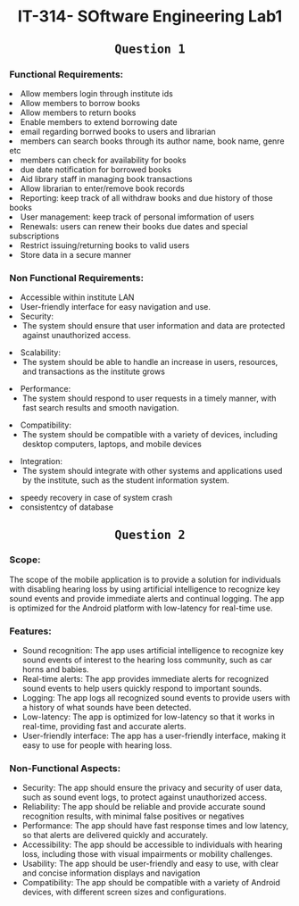 <h1 align="center"><b><center>IT-314- SOftware Engineering Lab1</center></b></h1>
<h2 align="center"><pre> Question 1 </pre></h2>
<h3><b>Functional Requirements:</b></h3>
<li>Allow members login through institute ids</li>
<li>Allow members to borrow books</li>
<li>Allow members to return books</li>
<li>Enable members to extend borrowing date</li>
<li>email regarding borrwed books to users and librarian</li>
<li>members can search books through its author name, book name, genre etc</li>
<li>members can check for availability for books</li>
<li>due date notification for borrowed books</li>
<li>Aid library staff in managing book transactions</li>
<li>Allow librarian to enter/remove book records</li>
<li>Reporting: keep track of all withdraw books and due history of those books</li>
<li>User management: keep track of personal imformation of users</li>
<li>Renewals: users can renew their books due dates and special subscriptions </li>
<li>Restrict issuing/returning books to valid users</li>
<li>Store data in a secure manner</li>



<h3><b>Non Functional Requirements:</b></h3>
<li>Accessible within institute LAN</li>
<li>User-friendly interface for easy navigation and use.</li>
<li>Security: <ul><li>The system should ensure that user information and data are protected against unauthorized access.</ul></li></li>
<li>Scalability:<ul><li> The system should be able to handle an increase in users, resources, and transactions as the institute grows</ul></li></li>
<li>Performance: <ul><li>The system should respond to user requests in a timely manner, with fast search results and smooth navigation.</ul></li></li>
<li>Compatibility:  <ul><li>The system should be compatible with a variety of devices, including desktop computers, laptops, and mobile devices</ul></li></li>
<li>Integration:<ul><li> The system should integrate with other systems and applications used by the institute, such as the student information system.</ul></li></li>
<li>speedy recovery in case of system crash</li>
<li>consistentcy of database</li>



<h2 align="center"><pre> Question 2 </pre></h2>
<h3><b>Scope:</b></h3>
The scope of the mobile application is to provide a solution for individuals with disabling hearing loss by using artificial intelligence to 
recognize key sound events and provide immediate alerts and continual logging. The app is optimized for the Android platform with low-latency for real-time use.


<h3><b>Features:</b></h3>
<ul><li>Sound recognition: The app uses artificial intelligence to recognize key sound events of interest to the hearing loss community, such as car horns and babies.</li>
<li>Real-time alerts: The app provides immediate alerts for recognized sound events to help users quickly respond to important sounds.</li>
<li>Logging: The app logs all recognized sound events to provide users with a history of what sounds have been detected.</li>
<li>Low-latency: The app is optimized for low-latency so that it works in real-time, providing fast and accurate alerts.</li>
<li>User-friendly interface: The app has a user-friendly interface, making it easy to use for people with hearing loss.</li></ul>


<h3><b>Non-Functional Aspects:</b></h3>
<ul><li>Security: The app should ensure the privacy and security of user data, such as sound event logs, to protect against unauthorized access.</li>
<li>Reliability: The app should be reliable and provide accurate sound recognition results, with minimal false positives or negatives</li>
<li>Performance: The app should have fast response times and low latency, so that alerts are delivered quickly and accurately.</li>
<li>Accessibility: The app should be accessible to individuals with hearing loss, including those with visual impairments or mobility challenges.</li>
<li>Usability: The app should be user-friendly and easy to use, with clear and concise information displays and navigation</li>
<li>Compatibility: The app should be compatible with a variety of Android devices, with different screen sizes and configurations.</li></ul>


